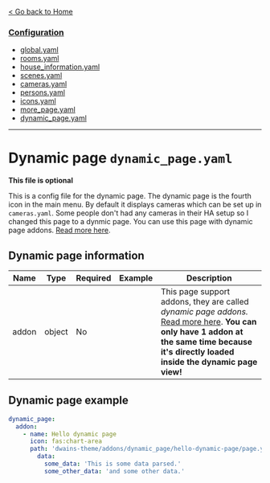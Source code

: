 [< Go back to Home](../index.md)

### [Configuration](index.md)
* [global.yaml](global.md)
* [rooms.yaml](rooms.md)
* [house_information.yaml](house_information.md)
* [scenes.yaml](scenes.md)
* [cameras.yaml](cameras.md)
* [persons.yaml](persons.md)
* [icons.yaml](icons.md)
* [more_page.yaml](more_page.md)
* [dynamic_page.yaml](dynamic_page.md)

---

# Dynamic page `dynamic_page.yaml`

**This file is optional**

This is a config file for the dynamic page. The dynamic page is the fourth icon in the main menu. By default it displays cameras which can be set up in `cameras.yaml`. Some people don't had any cameras in their HA setup so I changed this page to a dynmic page. You can use this page with dynamic page addons. [Read more here](../addons/dynamic_page.md).

## Dynamic page information

| Name                | Type   | Required | Example                       | Description                                                                                             |
|---------------------|--------|----------|-------------------------------|---------------------------------------------------------------------------------------------------------|
| addon              | object | No       |                               | This page support addons, they are called *dynamic page addons.* [Read more here](../addons/dynamic_page.md). **You can only have 1 addon at the same time because it's directly loaded inside the dynamic page view!** |


## Dynamic page example
```YAML
dynamic_page:
  addon:
    - name: Hello dynamic page
      icon: fas:chart-area
      path: 'dwains-theme/addons/dynamic_page/hello-dynamic-page/page.yaml'
        data:
          some_data: 'This is some data parsed.'
          some_other_data: 'and some other data.'
```    